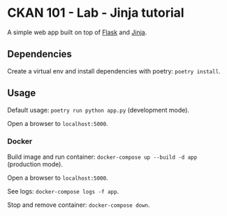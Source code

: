 # CKAN 101 - Lab - Jinja tutorial

A simple web app built on top of [Flask](https://flask.palletsprojects.com/en/2.2.x/) and [Jinja](https://jinja.palletsprojects.com/en/3.1.x/).

## Dependencies

Create a virtual env and install dependencies with poetry: `poetry install`.

## Usage

Default usage: `poetry run python app.py` (development mode).

Open a browser to `localhost:5000`.

### Docker

Build image and run container: `docker-compose up --build -d app` (production mode).

Open a browser to `localhost:5000`.

See logs: `docker-compose logs -f app`.

Stop and remove container: `docker-compose down`.

